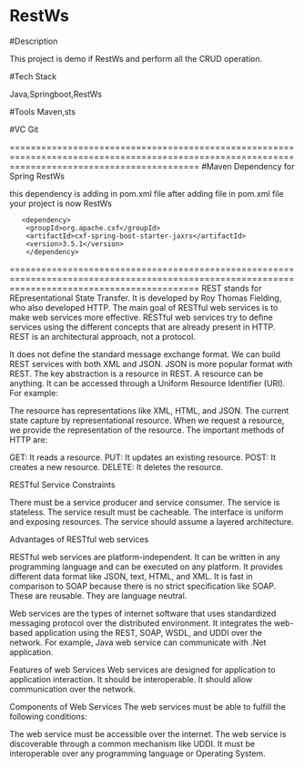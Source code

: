 # RestWs

#Description

This project is demo if RestWs and perform all the CRUD operation.

#Tech Stack

Java,Springboot,RestWs

#Tools
Maven,sts

#VC
Git


================================================================================================================================================
#Maven Dependency for Spring RestWs

this dependency is adding in pom.xml file after adding file in pom.xml file your project is now RestWs 

       <dependency>
		<groupId>org.apache.cxf</groupId>
		<artifactId>cxf-spring-boot-starter-jaxrs</artifactId>
		<version>3.5.1</version>
		</dependency>
		
================================================================================================================================================
REST stands for REpresentational State Transfer. 
It is developed by Roy Thomas Fielding, who also developed HTTP. 
The main goal of RESTful web services is to make web services more effective. 
RESTful web services try to define services using the different concepts that are already present in HTTP. 
REST is an architectural approach, not a protocol.



It does not define the standard message exchange format. We can build REST services with both XML and JSON. JSON is more popular format with REST. The key abstraction is a resource in REST. A resource can be anything. It can be accessed through a Uniform Resource Identifier (URI). For example:

The resource has representations like XML, HTML, and JSON. The current state capture by representational resource. When we request a resource, we provide the representation of the resource. The important methods of HTTP are:

GET: It reads a resource.
PUT: It updates an existing resource.
POST: It creates a new resource.
DELETE: It deletes the resource.





RESTful Service Constraints

There must be a service producer and service consumer.
The service is stateless.
The service result must be cacheable.
The interface is uniform and exposing resources.
The service should assume a layered architecture.


Advantages of RESTful web services

RESTful web services are platform-independent.
It can be written in any programming language and can be executed on any platform.
It provides different data format like JSON, text, HTML, and XML.
It is fast in comparison to SOAP because there is no strict specification like SOAP.
These are reusable.
They are language neutral.



Web services are the types of internet software that uses standardized messaging protocol over the distributed environment. It integrates the web-based application using the REST, SOAP, WSDL, and UDDI over the network. For example, Java web service can communicate with .Net application.

Features of web Services
Web services are designed for application to application interaction.
It should be interoperable.
It should allow communication over the network.


Components of Web Services
The web services must be able to fulfill the following conditions:

The web service must be accessible over the internet.
The web service is discoverable through a common mechanism like UDDI.
It must be interoperable over any programming language or Operating System.